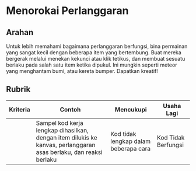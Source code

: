 # Menorokai Perlanggaran

## Arahan

Untuk lebih memahami bagaimana perlanggaran berfungsi, bina permainan yang sangat kecil dengan beberapa item yang bertembung. Buat mereka bergerak melalui menekan kekunci atau klik tetikus, dan membuat sesuatu berlaku pada salah satu item ketika dipukul. Ini mungkin seperti meteor yang menghantam bumi, atau kereta bumper. Dapatkan kreatif!

## Rubrik

| Kriteria | Contoh                                                                                                                | Mencukupi                       | Usaha Lagi |
| -------- | ------------------------------------------------------------------------------------------------------------------------ | ------------------------------ | ----------------- |
|          | Sampel kod kerja lengkap dihasilkan, dengan item dilukis ke kanvas, perlanggaran asas berlaku, dan reaksi berlaku | Kod tidak lengkap dalam beberapa cara | Kod Tidak Berfungsi |